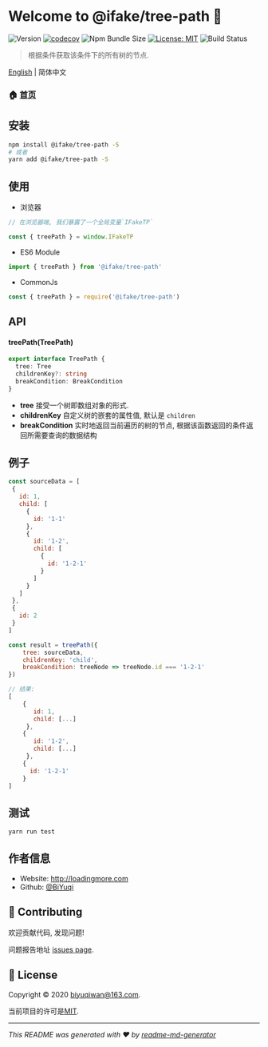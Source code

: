 # Welcome to @ifake/tree-path 👋
![Version](https://img.shields.io/npm/v/@ifake/tree-path)
[![codecov](https://codecov.io/gh/ifakejs/tree-path/branch/master/graph/badge.svg?token=a7710442-2e1c-41cb-ad48-3da63c8ca3bf)](https://codecov.io/gh/ifakejs/tree-path)
![Npm Bundle Size](https://img.shields.io/bundlephobia/min/@ifake/tree-path)
[![License: MIT](https://img.shields.io/badge/License-MIT-yellow.svg)](https://github.com/ifakejs/tree-path/blob/master/LICENSE)
![Build Status](https://travis-ci.org/ifakejs/tree-path.svg?branch=master)

> 根据条件获取该条件下的所有树的节点.

[English]((https://github.com/ifakejs/tree-path/blob/master/README.md)) | 简体中文

### 🏠 [首页](https://github.com/ifakejs/tree-path)

## 安装

```sh
npm install @ifake/tree-path -S
# 或者
yarn add @ifake/tree-path -S
```

## 使用

- 浏览器
```js
// 在浏览器端, 我们暴露了一个全局变量`IFakeTP`

const { treePath } = window.IFakeTP
```
- ES6 Module
```js
import { treePath } from '@ifake/tree-path'
```
- CommonJs
```js
const { treePath } = require('@ifake/tree-path')
```

## API
#### **treePath(TreePath)**

```ts
export interface TreePath {
  tree: Tree
  childrenKey?: string
  breakCondition: BreakCondition
}
```

- **tree**
接受一个树即数组对象的形式.
- **childrenKey**
自定义树的嵌套的属性值, 默认是 `children`
- **breakCondition**
实时地返回当前遍历的树的节点, 根据该函数返回的条件返回所需要查询的数据结构

## 例子
```js
const sourceData = [
 {
   id: 1,
   child: [
     {
       id: '1-1'
     },
     {
       id: '1-2',
       child: [
         {
           id: '1-2-1'
         }
       ]
     }
   ]
 },
 {
   id: 2
 }
]

const result = treePath({
    tree: sourceData,
    childrenKey: 'child',
    breakCondition: treeNode => treeNode.id === '1-2-1'
})

// 结果:
[
    {
       id: 1,
       child: [...]
     },
    {
       id: '1-2',
       child: [...]
     },
    {
      id: '1-2-1'
    }
]
```

## 测试

```sh
yarn run test
```

## 作者信息

* Website: http://loadingmore.com
* Github: [@BiYuqi](https://github.com/BiYuqi)

## 🤝 Contributing

欢迎贡献代码, 发现问题!

问题报告地址 [issues page](https://github.com/ifakejs/tree-path/issues).

## 📝 License

Copyright © 2020 [biyuqiwan@163.com](https://github.com/BiYuqi).

当前项目的许可是[MIT](https://github.com/ifakejs/tree-path/blob/master/LICENSE).

***
_This README was generated with ❤️ by [readme-md-generator](https://github.com/kefranabg/readme-md-generator)_

